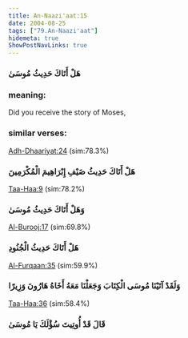 ```yaml
---
title: An-Naazi'aat:15
date: 2004-08-25
tags: ["79.An-Naazi'aat"]
hidemeta: true 
ShowPostNavLinks: true 
---
```

### هَلْ أَتَاكَ حَدِيثُ مُوسَىٰ
### meaning: 
Did you receive the story of Moses,
### similar verses: 

[Adh-Dhaariyat:24](/51/24) (sim:78.3%)

### هَلْ أَتَاكَ حَدِيثُ ضَيْفِ إِبْرَاهِيمَ الْمُكْرَمِينَ

[Taa-Haa:9](/20/9) (sim:78.2%)

### وَهَلْ أَتَاكَ حَدِيثُ مُوسَىٰ

[Al-Burooj:17](/85/17) (sim:69.8%)

### هَلْ أَتَاكَ حَدِيثُ الْجُنُودِ

[Al-Furqaan:35](/25/35) (sim:59.9%)

### وَلَقَدْ آتَيْنَا مُوسَى الْكِتَابَ وَجَعَلْنَا مَعَهُ أَخَاهُ هَارُونَ وَزِيرًا

[Taa-Haa:36](/20/36) (sim:58.4%)

### قَالَ قَدْ أُوتِيتَ سُؤْلَكَ يَا مُوسَىٰ
